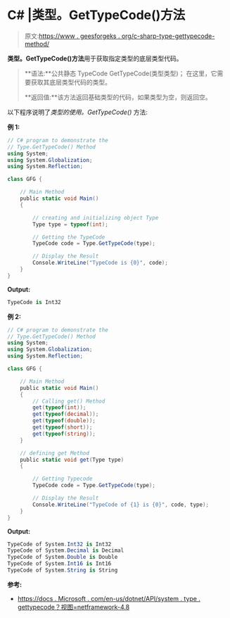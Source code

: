 # C# |类型。GetTypeCode()方法

> 原文:[https://www . geesforgeks . org/c-sharp-type-gettypecode-method/](https://www.geeksforgeeks.org/c-sharp-type-gettypecode-method/)

**类型。GetTypeCode()方法**用于获取指定类型的底层类型代码。

> **语法:**公共静态 TypeCode GetTypeCode(类型类型)；
> 在这里，它需要获取其底层类型代码的类型。
> 
> **返回值:**该方法返回基础类型的代码，如果类型为空，则返回空。

以下程序说明了*类型的使用。GetTypeCode()* 方法:

**例 1:**

```cs
// C# program to demonstrate the
// Type.GetTypeCode() Method
using System;
using System.Globalization;
using System.Reflection;

class GFG {

    // Main Method
    public static void Main()
    {

        // creating and initializing object Type
        Type type = typeof(int);

        // Getting the TypeCode
        TypeCode code = Type.GetTypeCode(type);

        // Display the Result
        Console.WriteLine("TypeCode is {0}", code);
    }
}
```

**Output:**

```cs
TypeCode is Int32

```

**例 2:**

```cs
// C# program to demonstrate the
// Type.GetTypeCode() Method
using System;
using System.Globalization;
using System.Reflection;

class GFG {

    // Main Method
    public static void Main()
    {
        // Calling get() Method
        get(typeof(int));
        get(typeof(decimal));
        get(typeof(double));
        get(typeof(short));
        get(typeof(string));
    }

    // defining get Method
    public static void get(Type type)
    {

        // Getting Typecode
        TypeCode code = Type.GetTypeCode(type);

        // Display the Result
        Console.WriteLine("TypeCode of {1} is {0}", code, type);
    }
}
```

**Output:**

```cs
TypeCode of System.Int32 is Int32
TypeCode of System.Decimal is Decimal
TypeCode of System.Double is Double
TypeCode of System.Int16 is Int16
TypeCode of System.String is String

```

**参考:**

*   [https://docs . Microsoft . com/en-us/dotnet/API/system . type . gettypecode？视图=netframework-4.8](https://docs.microsoft.com/en-us/dotnet/api/system.type.gettypecode?view=netframework-4.8)